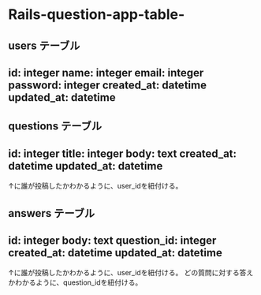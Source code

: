# Rails-question-app-table-

users テーブル
------------
id: integer
name: integer
email: integer
password: integer
created_at: datetime
updated_at: datetime
-------------



questions テーブル
----------------
id: integer
title: integer
body: text
created_at: datetime
updated_at: datetime
---------------
↑に誰が投稿したかわかるように、user_idを紐付ける。



answers テーブル
--------------
id: integer
body: text
question_id: integer
created_at: datetime
updated_at: datetime
---------------
↑に誰が投稿したかわかるように、user_idを紐付ける。
どの質問に対する答えかわかるように、question_idを紐付ける。
